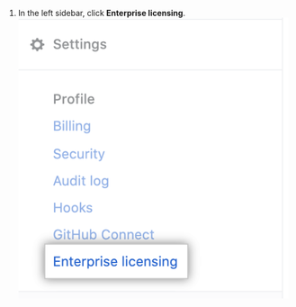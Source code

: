1. In the left sidebar, click **Enterprise licensing**.
  ![License tab in the enterprise account settings sidebar](/assets/images/enterprise/business-accounts/enterprise-licensing-tab.png)
